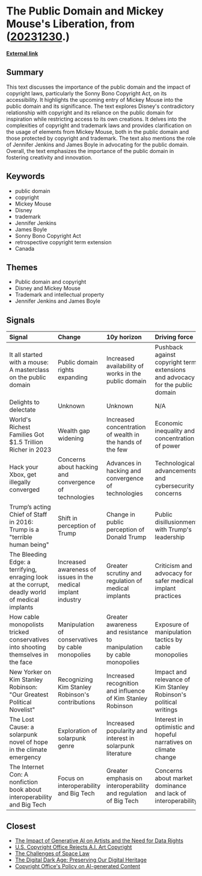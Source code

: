 # __The Public Domain and Mickey Mouse's Liberation__, from ([20231230](https://kghosh.substack.com/p/20231230).)

__[External link](https://pluralistic.net/2023/12/15/mouse-liberation-front/)__



## Summary

This text discusses the importance of the public domain and the impact of copyright laws, particularly the Sonny Bono Copyright Act, on its accessibility. It highlights the upcoming entry of Mickey Mouse into the public domain and its significance. The text explores Disney's contradictory relationship with copyright and its reliance on the public domain for inspiration while restricting access to its own creations. It delves into the complexities of copyright and trademark laws and provides clarification on the usage of elements from Mickey Mouse, both in the public domain and those protected by copyright and trademark. The text also mentions the role of Jennifer Jenkins and James Boyle in advocating for the public domain. Overall, the text emphasizes the importance of the public domain in fostering creativity and innovation.

## Keywords

* public domain
* copyright
* Mickey Mouse
* Disney
* trademark
* Jennifer Jenkins
* James Boyle
* Sonny Bono Copyright Act
* retrospective copyright term extension
* Canada

## Themes

* Public domain and copyright
* Disney and Mickey Mouse
* Trademark and intellectual property
* Jennifer Jenkins and James Boyle

## Signals

| Signal                                                                                          | Change                                                        | 10y horizon                                                          | Driving force                                                                 |
|:------------------------------------------------------------------------------------------------|:--------------------------------------------------------------|:---------------------------------------------------------------------|:------------------------------------------------------------------------------|
| It all started with a mouse: A masterclass on the public domain                                 | Public domain rights expanding                                | Increased availability of works in the public domain                 | Pushback against copyright term extensions and advocacy for the public domain |
| Delights to delectate                                                                           | Unknown                                                       | Unknown                                                              | N/A                                                                           |
| World's Richest Families Got $1.5 Trillion Richer in 2023                                       | Wealth gap widening                                           | Increased concentration of wealth in the hands of the few            | Economic inequality and concentration of power                                |
| Hack your Xbox, get illegally converged                                                         | Concerns about hacking and convergence of technologies        | Advances in hacking and convergence of technologies                  | Technological advancements and cybersecurity concerns                         |
| Trump’s acting Chief of Staff in 2016: Trump is a "terrible human being"                        | Shift in perception of Trump                                  | Change in public perception of Donald Trump                          | Public disillusionment with Trump's leadership                                |
| The Bleeding Edge: a terrifying, enraging look at the corrupt, deadly world of medical implants | Increased awareness of issues in the medical implant industry | Greater scrutiny and regulation of medical implants                  | Criticism and advocacy for safer medical implant practices                    |
| How cable monopolists tricked conservatives into shooting themselves in the face                | Manipulation of conservatives by cable monopolies             | Greater awareness and resistance to manipulation by cable monopolies | Exposure of manipulation tactics by cable monopolies                          |
| New Yorker on Kim Stanley Robinson: "Our Greatest Political Novelist"                           | Recognizing Kim Stanley Robinson's contributions              | Increased recognition and influence of Kim Stanley Robinson          | Impact and relevance of Kim Stanley Robinson's political writings             |
| The Lost Cause: a solarpunk novel of hope in the climate emergency                              | Exploration of solarpunk genre                                | Increased popularity and interest in solarpunk literature            | Interest in optimistic and hopeful narratives on climate change               |
| The Internet Con: A nonfiction book about interoperability and Big Tech                         | Focus on interoperability and Big Tech                        | Greater emphasis on interoperability and regulation of Big Tech      | Concerns about market dominance and lack of interoperability                  |

## Closest

* [The Impact of Generative AI on Artists and the Need for Data Rights](858dac884c8fe7dfa6fc0c2cf093e97f)
* [U.S. Copyright Office Rejects A.I. Art Copyright](fc78d6a757326382f385c8b5504ad6f9)
* [The Challenges of Space Law](d7322a8c1f0f439ffa3d07c93d4c2651)
* [The Digital Dark Age: Preserving Our Digital Heritage](86e67181c4dcbce08848023aa2929bcb)
* [Copyright Office's Policy on AI-generated Content](55f8b86061b91388635decadefac4732)